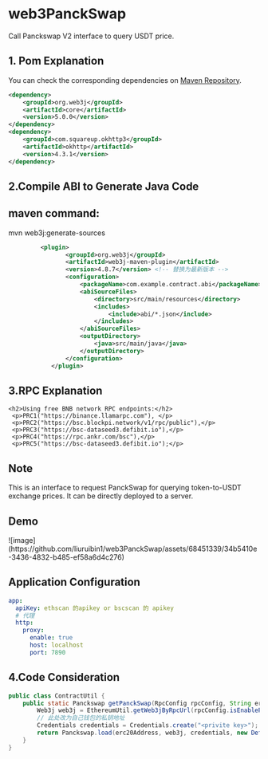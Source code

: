 # web3PanckSwap

Call Panckswap V2 interface to query USDT price.

## 1. Pom Explanation

You can check the corresponding dependencies on [Maven Repository](https://mvnrepository.com/artifact/org.web3j/core/5.0.0).

```xml
<dependency>
    <groupId>org.web3j</groupId>
    <artifactId>core</artifactId>
    <version>5.0.0</version>
</dependency>
<dependency>
    <groupId>com.squareup.okhttp3</groupId>
    <artifactId>okhttp</artifactId>
    <version>4.3.1</version>
</dependency>
```
        
## 2.Compile ABI to Generate Java Code

<h2>maven command:</h2>

<p>mvn web3j:generate-sources</p>

```xml
         <plugin>
                <groupId>org.web3j</groupId>
                <artifactId>web3j-maven-plugin</artifactId>
                <version>4.8.7</version> <!-- 替换为最新版本 -->
                <configuration>
                    <packageName>com.example.contract.abi</packageName>
                    <abiSourceFiles>
                        <directory>src/main/resources</directory>
                        <includes>
                            <include>abi/*.json</include>
                        </includes>
                    </abiSourceFiles>
                    <outputDirectory>
                        <java>src/main/java</java>
                    </outputDirectory>
                </configuration>
            </plugin>
```

## 3.RPC Explanation
    <h2>Using free BNB network RPC endpoints:</h2>
     <p>PRC1("https://binance.llamarpc.com"), </p>
     <p>PRC2("https://bsc.blockpi.network/v1/rpc/public"),</p>
     <p>PRC3("https://bsc-dataseed3.defibit.io"),</p>
     <p>PRC4("https://rpc.ankr.com/bsc"),</p>
     <p>PRC5("https://bsc-dataseed3.defibit.io");</p>

## Note
This is an interface to request PanckSwap for querying token-to-USDT exchange prices. It can be directly deployed to a server.


<h2>Demo</h2>
![image](https://github.com/liuruibin1/web3PanckSwap/assets/68451339/34b5410e-3436-4832-b485-ef58a6d4c276)

<h2>Application Configuration</h2>

```yml
app:
  apiKey: ethscan 的apikey or bscscan 的 apikey
  # 代理
  http:
    proxy:
      enable: true
      host: localhost
      port: 7890
```

## 4.Code Consideration
```java
public class ContractUtil {
    public static Panckswap getPanckSwap(RpcConfig rpcConfig, String erc20Address) {
        Web3j web3j = EthereumUtil.getWeb3jByRpcUrl(rpcConfig.isEnableProxy(), rpcConfig.getRpcUrl());
        // 此处改为自己钱包的私钥地址
        Credentials credentials = Credentials.create("<privite key>");
        return Panckswap.load(erc20Address, web3j, credentials, new DefaultGasProvider());
    }
}
```


